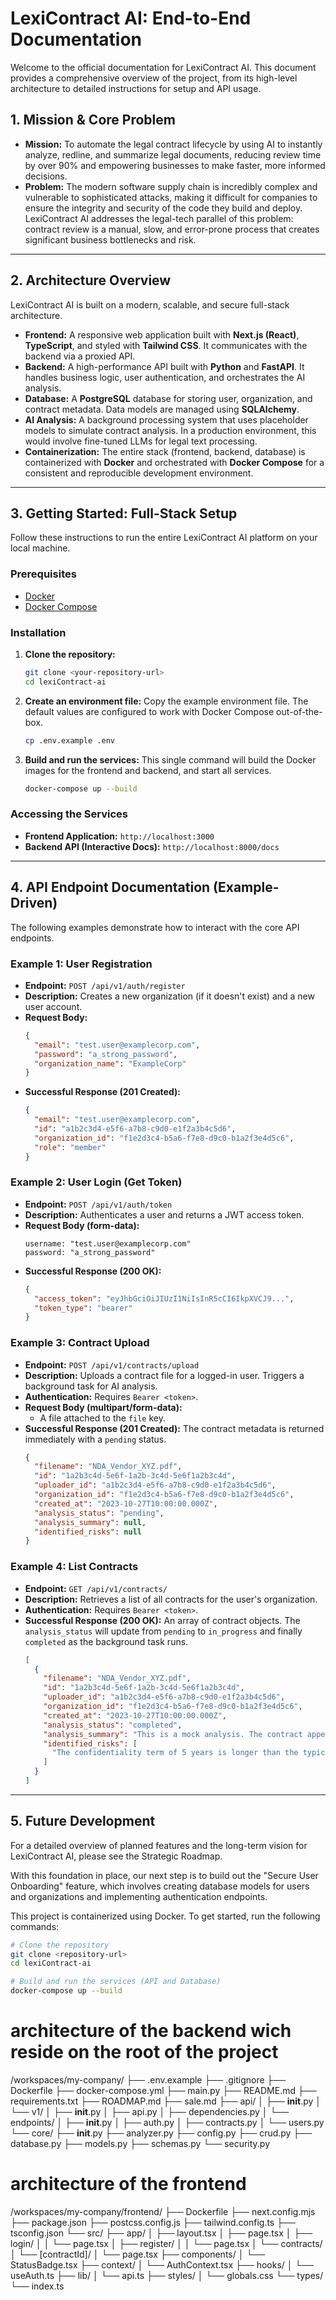 # LexiContract AI: End-to-End Documentation

Welcome to the official documentation for LexiContract AI. This document provides a comprehensive overview of the project, from its high-level architecture to detailed instructions for setup and API usage.

## 1. Mission & Core Problem

*   **Mission:** To automate the legal contract lifecycle by using AI to instantly analyze, redline, and summarize legal documents, reducing review time by over 90% and empowering businesses to make faster, more informed decisions.
*   **Problem:** The modern software supply chain is incredibly complex and vulnerable to sophisticated attacks, making it difficult for companies to ensure the integrity and security of the code they build and deploy. LexiContract AI addresses the legal-tech parallel of this problem: contract review is a manual, slow, and error-prone process that creates significant business bottlenecks and risk.

---

## 2. Architecture Overview

LexiContract AI is built on a modern, scalable, and secure full-stack architecture.

*   **Frontend:** A responsive web application built with **Next.js (React)**, **TypeScript**, and styled with **Tailwind CSS**. It communicates with the backend via a proxied API.
*   **Backend:** A high-performance API built with **Python** and **FastAPI**. It handles business logic, user authentication, and orchestrates the AI analysis.
*   **Database:** A **PostgreSQL** database for storing user, organization, and contract metadata. Data models are managed using **SQLAlchemy**.
*   **AI Analysis:** A background processing system that uses placeholder models to simulate contract analysis. In a production environment, this would involve fine-tuned LLMs for legal text processing.
*   **Containerization:** The entire stack (frontend, backend, database) is containerized with **Docker** and orchestrated with **Docker Compose** for a consistent and reproducible development environment.

---

## 3. Getting Started: Full-Stack Setup

Follow these instructions to run the entire LexiContract AI platform on your local machine.

### Prerequisites

*   [Docker](https://www.docker.com/get-started)
*   [Docker Compose](https://docs.docker.com/compose/install/)

### Installation

1.  **Clone the repository:**
    ```bash
    git clone <your-repository-url>
    cd lexiContract-ai
    ```

2.  **Create an environment file:**
    Copy the example environment file. The default values are configured to work with Docker Compose out-of-the-box.
    ```bash
    cp .env.example .env
    ```

3.  **Build and run the services:**
    This single command will build the Docker images for the frontend and backend, and start all services.
    ```bash
    docker-compose up --build
    ```

### Accessing the Services

*   **Frontend Application:** `http://localhost:3000`
*   **Backend API (Interactive Docs):** `http://localhost:8000/docs`

---

## 4. API Endpoint Documentation (Example-Driven)

The following examples demonstrate how to interact with the core API endpoints.

### Example 1: User Registration

*   **Endpoint:** `POST /api/v1/auth/register`
*   **Description:** Creates a new organization (if it doesn't exist) and a new user account.
*   **Request Body:**
    ```json
    {
      "email": "test.user@examplecorp.com",
      "password": "a_strong_password",
      "organization_name": "ExampleCorp"
    }
    ```
*   **Successful Response (201 Created):**
    ```json
    {
      "email": "test.user@examplecorp.com",
      "id": "a1b2c3d4-e5f6-a7b8-c9d0-e1f2a3b4c5d6",
      "organization_id": "f1e2d3c4-b5a6-f7e8-d9c0-b1a2f3e4d5c6",
      "role": "member"
    }
    ```

### Example 2: User Login (Get Token)

*   **Endpoint:** `POST /api/v1/auth/token`
*   **Description:** Authenticates a user and returns a JWT access token.
*   **Request Body (form-data):**
    ```
    username: "test.user@examplecorp.com"
    password: "a_strong_password"
    ```
*   **Successful Response (200 OK):**
    ```json
    {
      "access_token": "eyJhbGciOiJIUzI1NiIsInR5cCI6IkpXVCJ9...",
      "token_type": "bearer"
    }
    ```

### Example 3: Contract Upload

*   **Endpoint:** `POST /api/v1/contracts/upload`
*   **Description:** Uploads a contract file for a logged-in user. Triggers a background task for AI analysis.
*   **Authentication:** Requires `Bearer <token>`.
*   **Request Body (multipart/form-data):**
    *   A file attached to the `file` key.
*   **Successful Response (201 Created):**
    The contract metadata is returned immediately with a `pending` status.
    ```json
    {
      "filename": "NDA_Vendor_XYZ.pdf",
      "id": "1a2b3c4d-5e6f-1a2b-3c4d-5e6f1a2b3c4d",
      "uploader_id": "a1b2c3d4-e5f6-a7b8-c9d0-e1f2a3b4c5d6",
      "organization_id": "f1e2d3c4-b5a6-f7e8-d9c0-b1a2f3e4d5c6",
      "created_at": "2023-10-27T10:00:00.000Z",
      "analysis_status": "pending",
      "analysis_summary": null,
      "identified_risks": null
    }
    ```

### Example 4: List Contracts

*   **Endpoint:** `GET /api/v1/contracts/`
*   **Description:** Retrieves a list of all contracts for the user's organization.
*   **Authentication:** Requires `Bearer <token>`.
*   **Successful Response (200 OK):**
    An array of contract objects. The `analysis_status` will update from `pending` to `in_progress` and finally `completed` as the background task runs.
    ```json
    [
      {
        "filename": "NDA_Vendor_XYZ.pdf",
        "id": "1a2b3c4d-5e6f-1a2b-3c4d-5e6f1a2b3c4d",
        "uploader_id": "a1b2c3d4-e5f6-a7b8-c9d0-e1f2a3b4c5d6",
        "organization_id": "f1e2d3c4-b5a6-f7e8-d9c0-b1a2f3e4d5c6",
        "created_at": "2023-10-27T10:00:00.000Z",
        "analysis_status": "completed",
        "analysis_summary": "This is a mock analysis. The contract appears to be a standard Non-Disclosure Agreement.",
        "identified_risks": [
          "The confidentiality term of 5 years is longer than the typical 2-3 years."
        ]
      }
    ]
    ```

---

## 5. Future Development

For a detailed overview of planned features and the long-term vision for LexiContract AI, please see the Strategic Roadmap.


With this foundation in place, our next step is to build out the "Secure User Onboarding" feature, which involves creating database models for users and organizations and implementing authentication endpoints.

<!--
[PROMPT_SUGGESTION]Design the PostgreSQL database schema for users, organizations, and contracts using SQLAlchemy models.[/PROMPT_SUGGESTION]
[PROMPT_SUGGESTION]Implement the JWT-based authentication logic, including token generation and a protected endpoint.[/PROMPT_SUGGESTION]
-->
This project is containerized using Docker. To get started, run the following commands:

```bash
# Clone the repository
git clone <repository-url>
cd lexiContract-ai

# Build and run the services (API and Database)
docker-compose up --build
```

# architecture of the backend wich reside on the root of the project
/workspaces/my-company/
├── .env.example
├── .gitignore
├── Dockerfile
├── docker-compose.yml
├── main.py
├── README.md
├── requirements.txt
├── ROADMAP.md
├── sale.md
├── api/
│   ├── __init__.py
│   └── v1/
│       ├── __init__.py
│       ├── api.py
│       ├── dependencies.py
│       └── endpoints/
│           ├── __init__.py
│           ├── auth.py
│           ├── contracts.py
│           └── users.py
└── core/
    ├── __init__.py
    ├── analyzer.py
    ├── config.py
    ├── crud.py
    ├── database.py
    ├── models.py
    ├── schemas.py
    └── security.py

# architecture of the frontend

/workspaces/my-company/frontend/
├── Dockerfile
├── next.config.mjs
├── package.json
├── postcss.config.js
├── tailwind.config.ts
├── tsconfig.json
└── src/
    ├── app/
    │   ├── layout.tsx
    │   ├── page.tsx
    │   ├── login/
    │   │   └── page.tsx
    │   ├── register/
    │   │   └── page.tsx
    │   └── contracts/
    │       └── [contractId]/
    │           └── page.tsx
    ├── components/
    │   └── StatusBadge.tsx
    ├── context/
    │   └── AuthContext.tsx
    ├── hooks/
    │   └── useAuth.ts
    ├── lib/
    │   └── api.ts
    ├── styles/
    │   └── globals.css
    └── types/
        └── index.ts
